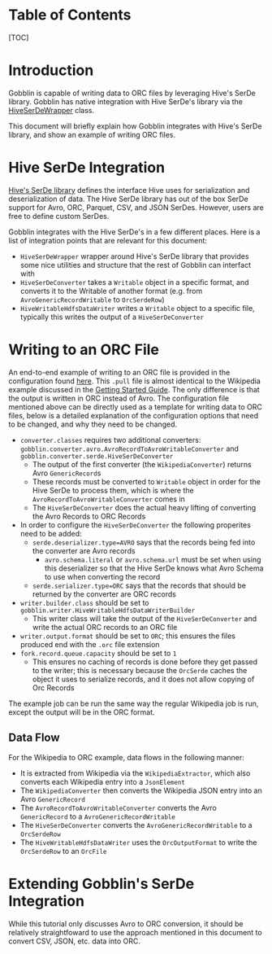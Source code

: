 # Table of Contents

[TOC]

# Introduction

Gobblin is capable of writing data to ORC files by leveraging Hive's SerDe library. Gobblin has native integration with Hive SerDe's library via the [HiveSerDeWrapper](https://github.com/apache/gobblin/blob/master/gobblin-hive-registration/src/main/java/org/apache/gobblin/hive/HiveSerDeManager.java) class.

This document will briefly explain how Gobblin integrates with Hive's SerDe library, and show an example of writing ORC files.

# Hive SerDe Integration

[Hive's SerDe library](https://cwiki.apache.org/confluence/display/Hive/SerDe) defines the interface Hive uses for serialization and deserialization of data. The Hive SerDe library has out of the box SerDe support for Avro, ORC, Parquet, CSV, and JSON SerDes. However, users are free to define custom SerDes.

Gobblin integrates with the Hive SerDe's in a few different places. Here is a list of integration points that are relevant for this document:

* `HiveSerDeWrapper` wrapper around Hive's SerDe library that provides some nice utilities and structure that the rest of Gobblin can interfact with
* `HiveSerDeConverter` takes a `Writable` object in a specific format, and converts it to the Writable of another format (e.g. from `AvroGenericRecordWritable` to `OrcSerdeRow`)
* `HiveWritableHdfsDataWriter` writes a `Writable` object to a specific file, typically this writes the output of a `HiveSerDeConverter`

# Writing to an ORC File

An end-to-end example of writing to an ORC file is provided in the configuration found [here](https://github.com/apache/gobblin/blob/master/gobblin-example/src/main/resources/wikipedia-orc.pull). This `.pull` file is almost identical to the Wikipedia example discussed in the [Getting Started Guide](../Getting-Started.md). The only difference is that the output is written in ORC instead of Avro. The configuration file mentioned above can be directly used as a template for writing data to ORC files, below is a detailed explanation of the configuration options that need to be changed, and why they need to be changed.

* `converter.classes` requires two additional converters: `gobblin.converter.avro.AvroRecordToAvroWritableConverter` and `gobblin.converter.serde.HiveSerDeConverter`
    * The output of the first converter (the `WikipediaConverter`) returns Avro `GenericRecord`s
    * These records must be converted to `Writable` object in order for the Hive SerDe to process them, which is where the `AvroRecordToAvroWritableConverter` comes in
    * The `HiveSerDeConverter` does the actual heavy lifting of converting the Avro Records to ORC Records
* In order to configure the `HiveSerDeConverter` the following properites need to be added:
    * `serde.deserializer.type=AVRO` says that the records being fed into the converter are Avro records
        * `avro.schema.literal` or `avro.schema.url` must be set when using this deserializer so that the Hive SerDe knows what Avro Schema to use when converting the record
    * `serde.serializer.type=ORC` says that the records that should be returned by the converter are ORC records
* `writer.builder.class` should be set to `gobblin.writer.HiveWritableHdfsDataWriterBuilder`
    * This writer class will take the output of the `HiveSerDeConverter` and write the actual ORC records to an ORC file
* `writer.output.format` should be set to `ORC`; this ensures the files produced end with the `.orc` file extension
* `fork.record.queue.capacity` should be set to `1`
    * This ensures no caching of records is done before they get passed to the writer; this is necessary because the `OrcSerde` caches the object it uses to serialize records, and it does not allow copying of Orc Records

The example job can be run the same way the regular Wikipedia job is run, except the output will be in the ORC format.

## Data Flow

For the Wikipedia to ORC example, data flows in the following manner:

* It is extracted from Wikipedia via the `WikipediaExtractor`, which also converts each Wikipedia entry into a `JsonElement`
* The `WikipediaConverter` then converts the Wikipedia JSON entry into an Avro `GenericRecord`
* The `AvroRecordToAvroWritableConverter` converts the Avro `GenericRecord` to a `AvroGenericRecordWritable`
* The `HiveSerDeConverter` converts the `AvroGenericRecordWritable` to a `OrcSerdeRow`
* The `HiveWritableHdfsDataWriter` uses the `OrcOutputFormat` to write the `OrcSerdeRow` to an `OrcFile`

# Extending Gobblin's SerDe Integration

While this tutorial only discusses Avro to ORC conversion, it should be relatively straightfoward to use the approach mentioned in this document to convert CSV, JSON, etc. data into ORC.
